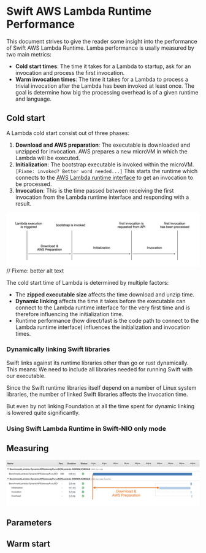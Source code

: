 # Swift AWS Lambda Runtime Performance

This document strives to give the reader some insight into the performance of Swift AWS Lambda Runtime. Lamba performance is usally measured by two main metrics: 

- **Cold start times**: The time it takes for a Lambda to startup, ask for an invocation and process the first invocation.
- **Warm invocation times**: The time it takes for a Lambda to process a trivial invocation after the Lambda has been invoked at least once. The goal is determine how big the processing overhead is of a given runtime and language. 

## Cold start

A Lambda cold start consist out of three phases:

1. **Download and AWS preparation**: The executable is downloaded and unzipped for invocation. AWS prepares a new microVM in which the Lambda will be executed.
2. **Initialization**: The bootstrap executable is invoked within the microVM. `[Fixme: invoked? Better word needed...]` This starts the runtime which connects to the [AWS Lambda runtime interface](https://docs.aws.amazon.com/lambda/latest/dg/runtimes-api.html) to get an invocation to be processed. 
3. **Invocation**: This is the time passed between receiving the first invocation from the Lambda runtime interface and responding with a result.

![Lambda startup procedure](docs/cold-start-procedure.png)
// Fixme: better alt text

The cold start time of Lambda is determined by multiple factors:

- The **zipped executable size** affects the time download and unzip time.  
- **Dynamic linking** affects the time it takes before the executable can connect to the Lambda runtime interface for the very first time and is therefore influencing the initialization time.
- Runtime performance (how direct/fast is the code path to connect to the Lambda runtime interface) influences the initialization and invocation times.

### Dynamically linking Swift libraries

Swift links against its runtime libraries other than go or rust dynamically. This means: We need to include all libraries needed for running Swift with our executable.

Since the Swift runtime libraries itself depend on a number of Linux system libraries, the number of linked Swift libraries affects the invocation time.

But even by not linking Foundation at all the time spent for dynamic linking is lowered quite significantly.

### Using Swift Lambda Runtime in Swift-NIO only mode


## Measuring

![Lambda cold start in xray](docs/cold-start-xray.png)

## Parameters





## Warm start


